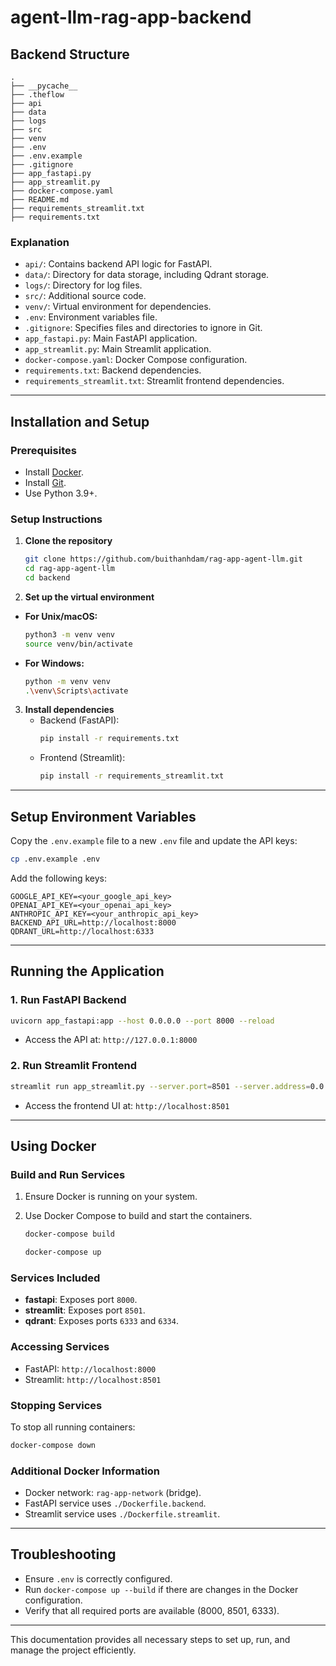 # agent-llm-rag-app-backend

## Backend Structure

```
.
├── __pycache__
├── .theflow
├── api
├── data
├── logs
├── src
├── venv
├── .env
├── .env.example
├── .gitignore
├── app_fastapi.py
├── app_streamlit.py
├── docker-compose.yaml
├── README.md
├── requirements_streamlit.txt
├── requirements.txt
```

### Explanation

- `api/`: Contains backend API logic for FastAPI.
- `data/`: Directory for data storage, including Qdrant storage.
- `logs/`: Directory for log files.
- `src/`: Additional source code.
- `venv/`: Virtual environment for dependencies.
- `.env`: Environment variables file.
- `.gitignore`: Specifies files and directories to ignore in Git.
- `app_fastapi.py`: Main FastAPI application.
- `app_streamlit.py`: Main Streamlit application.
- `docker-compose.yaml`: Docker Compose configuration.
- `requirements.txt`: Backend dependencies.
- `requirements_streamlit.txt`: Streamlit frontend dependencies.

---

## Installation and Setup

### Prerequisites

- Install [Docker](https://docs.docker.com/get-docker/).
- Install [Git](https://git-scm.com/downloads).
- Use Python 3.9+.

### Setup Instructions

1. **Clone the repository**

   ```bash
   git clone https://github.com/buithanhdam/rag-app-agent-llm.git
   cd rag-app-agent-llm
   cd backend
   ```

2. **Set up the virtual environment**

- **For Unix/macOS:**
  ```bash
  python3 -m venv venv
  source venv/bin/activate
  ```
- **For Windows:**
  ```bash
  python -m venv venv
  .\venv\Scripts\activate
  ```

3. **Install dependencies**
   - Backend (FastAPI):
     ```bash
     pip install -r requirements.txt
     ```
   - Frontend (Streamlit):
     ```bash
     pip install -r requirements_streamlit.txt
     ```

---

## Setup Environment Variables

Copy the `.env.example` file to a new `.env` file and update the API keys:

```bash
cp .env.example .env
```

Add the following keys:

```plaintext
GOOGLE_API_KEY=<your_google_api_key>
OPENAI_API_KEY=<your_openai_api_key>
ANTHROPIC_API_KEY=<your_anthropic_api_key>
BACKEND_API_URL=http://localhost:8000
QDRANT_URL=http://localhost:6333
```

---

## Running the Application

### 1. Run FastAPI Backend

```bash
uvicorn app_fastapi:app --host 0.0.0.0 --port 8000 --reload
```

- Access the API at: `http://127.0.0.1:8000`

### 2. Run Streamlit Frontend

```bash
streamlit run app_streamlit.py --server.port=8501 --server.address=0.0.0.0
```

- Access the frontend UI at: `http://localhost:8501`

---

## Using Docker

### Build and Run Services

1. Ensure Docker is running on your system.
2. Use Docker Compose to build and start the containers.

   ```bash
   docker-compose build
   ```

   ```bash
   docker-compose up
   ```

### Services Included

- **fastapi**: Exposes port `8000`.
- **streamlit**: Exposes port `8501`.
- **qdrant**: Exposes ports `6333` and `6334`.

### Accessing Services

- FastAPI: `http://localhost:8000`
- Streamlit: `http://localhost:8501`

### Stopping Services

To stop all running containers:

```bash
docker-compose down
```

### Additional Docker Information

- Docker network: `rag-app-network` (bridge).
- FastAPI service uses `./Dockerfile.backend`.
- Streamlit service uses `./Dockerfile.streamlit`.

---

## Troubleshooting

- Ensure `.env` is correctly configured.
- Run `docker-compose up --build` if there are changes in the Docker configuration.
- Verify that all required ports are available (8000, 8501, 6333).

---

This documentation provides all necessary steps to set up, run, and manage the project efficiently.
